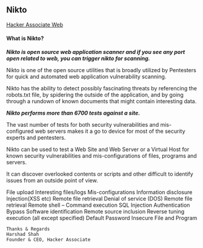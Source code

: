 ## Nikto

[Hacker Associate Web ](https://www.hackerassociate.com)

#### What is Nikto?

***Nikto is open source web application scanner and if you see any port open related to web, you can  trigger nikto for scanning.***

Nikto is one of the open source utilities that is broadly utilized by Pentesters for quick and automated web application vulnerability scanning. 

Nikto has the ability to detect possibly fascinating threats by referencing the robots.txt file, by spidering the outside of the application, 
and by going through a rundown of known documents that might contain interesting data.

***Nikto performs more than 6700 tests against a site.***

The vast number of tests for both security vulnerabilities and mis-configured web servers makes it a go to device for most of the security experts and pentesters. 

Nikto can be used to test a Web Site and Web Server or a Virtual Host for known security vulnerabilities and mis-configurations of files, programs and servers. 

It can discover overlooked contents or scripts and other difficult to identify issues from an outside point of view.

File upload
Interesting files/logs
Mis-configurations
Information disclosure
Injection(XSS etc)
Remote file retrieval
Denial of service (DOS)
Remote file retrieval
Remote shell – Command execution
SQL Injection
Authentication Bypass
Software identification
Remote source inclusion
Reverse tuning execution (all except specified)
Default Password
Insecure File and Program



```
Thanks & Regards
Harshad Shah
Founder & CEO, Hacker Associate

```




